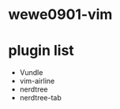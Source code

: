 wewe0901-vim
============


plugin list
============
* Vundle
* vim-airline
* nerdtree
* nerdtree-tab


